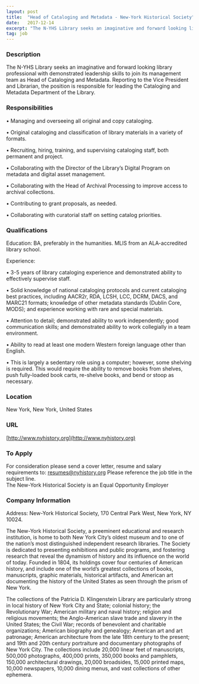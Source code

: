 ```yaml
---
layout: post
title:  "Head of Cataloging and Metadata - New-York Historical Society"
date:   2017-12-14
excerpt: "The N-YHS Library seeks an imaginative and forward looking library professional with demonstrated leadership skills to join its management team as Head of Cataloging and Metadata.  Reporting to the Vice President and Librarian, the position is responsible for leading the Cataloging and Metadata Department of the Library."
tag: job
---
```


### Description   

The N-YHS Library seeks an imaginative and forward looking library professional with demonstrated leadership skills to join its management team as Head of Cataloging and Metadata.  Reporting to the Vice President and Librarian, the position is responsible for leading the Cataloging and Metadata Department of the Library.


### Responsibilities   


• 	Managing and overseeing all original and copy cataloging.

• 	Original cataloging and classification of library materials in a variety of formats.

• 	Recruiting, hiring, training, and supervising cataloging staff, both permanent and project.

• 	Collaborating with the Director of the Library’s Digital Program on metadata and digital asset management.

• 	Collaborating with the Head of Archival Processing to improve access to archival collections.

• 	Contributing to grant proposals, as needed.

• 	Collaborating with curatorial staff on setting catalog priorities.



### Qualifications   

Education:  BA, preferably in the humanities.  MLIS from an ALA-accredited library school.

Experience:

• 	3-5 years of library cataloging experience and demonstrated ability to effectively supervise staff.

• 	Solid knowledge of national cataloging protocols and current cataloging best practices, including AACR2r, RDA, LCSH, LCC, DCRM, DACS, and MARC21 formats; knowledge of other metadata standards (Dublin Core, MODS); and experience working with rare and special materials.

• 	Attention to detail; demonstrated ability to work independently; good communication skills; and demonstrated ability to work collegially in a team environment.

• 	Ability to read at least one modern Western foreign language other than English.

• 	This is largely a sedentary role using a computer; however, some shelving is required.  This would require the ability to remove books from shelves, push fully-loaded book carts, re-shelve books, and bend or stoop as necessary.





### Location   

New York, New York, United States


### URL   

[http://www.nyhistory.org](http://www.nyhistory.org)

### To Apply   

For consideration please send a cover letter, resume and salary requirements to: resumes@nyhistory.org    Please reference the job title in the subject line.  
The New-York Historical Society is an Equal Opportunity Employer



### Company Information   

Address: New-York Historical Society, 170 Central Park West, New York, NY 10024.

The New-York Historical Society, a preeminent educational and research institution, is home to both New York City’s oldest museum and to one of the nation’s most distinguished independent research libraries. The Society is dedicated to presenting exhibitions and public programs, and fostering research that reveal the dynamism of history and its influence on the world of today. Founded in 1804, its holdings cover four centuries of American history, and include one of the world’s greatest collections of books, manuscripts, graphic materials, historical artifacts, and American art documenting the history of the United States as seen through the prism of New York.

The collections of the Patricia D. Klingenstein Library are particularly strong in local history of New York City and State; colonial history; the Revolutionary War; American military and naval history; religion and religious movements; the Anglo-American slave trade and slavery in the United States; the Civil War; records of benevolent and charitable organizations; American biography and genealogy; American art and art patronage; American architecture from the late 18th century to the present; and 19th and 20th century portraiture and documentary photographs of New York City. The collections include 20,000 linear feet of manuscripts, 500,000 photographs, 400,000 prints, 350,000 books and pamphlets, 150,000 architectural drawings, 20,000 broadsides, 15,000 printed maps, 10,000 newspapers, 10,000 dining menus, and vast collections of other ephemera.



